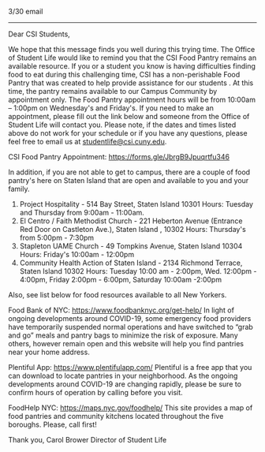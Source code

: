 3/30 email

----


Dear CSI Students,

We hope that this message finds you well during this trying time. The Office of Student Life would like to remind you that the CSI Food Pantry remains an available resource.
If you or a student you know is having difficulties finding food to eat during this challenging time, CSI has a non-perishable Food Pantry that was created to help provide assistance for our students .  At this time, the pantry remains available to our Campus Community by appointment only.  The Food Pantry appointment hours will be from 10:00am – 1:00pm on Wednesday's and Friday's.  If you need to make an appointment, please fill out the link below and someone from the Office of Student Life will contact you.
Please note, if the dates and times listed above do not work for your schedule or if you have any questions, please feel free to email us at studentlife@csi.cuny.edu.

CSI Food Pantry Appointment:
https://forms.gle/JbrgB9Jpuqrtfu346

In addition, if you are not able to get to campus, there are a couple of food pantry's here on Staten Island that are open and available to you and your family.
1.  Project Hospitality - 514 Bay Street, Staten Island 10301
     Hours: Tuesday and Thursday from 9:00am - 11:00am.
2.  El Centro / Faith Methodist Church - 221 Heberton Avenue (Entrance Red Door on Castleton Ave.), Staten Island , 10302
     Hours:  Thursday's from 5:00pm - 7:30pm
3.  Stapleton UAME Church - 49 Tompkins Avenue, Staten Island 10304
    Hours: Friday's 10:00am - 12:00pm
4.  Community Health Action of Staten Island -  2134 Richmond Terrace, Staten Island 10302
    Hours: Tuesday 10:00 am - 2:00pm, Wed. 12:00pm - 4:00pm, Friday 2:00pm - 6:00pm, Saturday 10:00am -2:00pm

Also, see list below for food resources available to all New Yorkers.

Food Bank of NYC: https://www.foodbanknyc.org/get-help/
In light of ongoing developments around COVID-19, some emergency food providers have temporarily suspended normal operations and have switched to “grab and go” meals and pantry bags to minimize the risk of exposure. Many others, however remain open and this website will help you find pantries near your home address.

Plentiful App: https://www.plentifulapp.com/
Plentiful is a free app that you can download to locate pantries in your neighborhood. As the ongoing developments around COVID-19 are changing rapidly, please be sure to confirm hours of operation by calling before you visit.

FoodHelp NYC: https://maps.nyc.gov/foodhelp/
This site provides a map of food pantries and community kitchens located throughout the five boroughs.  Please, call first!

Thank you,
Carol Brower
Director of Student Life

